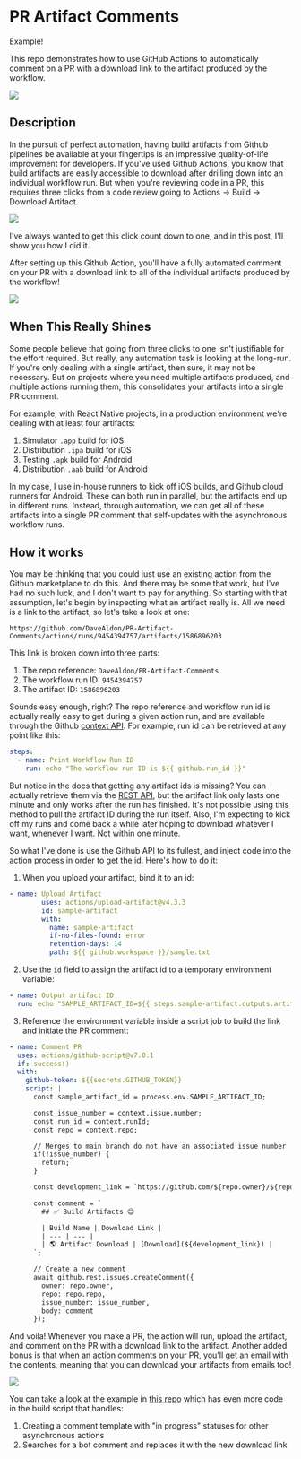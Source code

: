 # PR Artifact Comments

Example!

This repo demonstrates how to use GitHub Actions to automatically comment on a PR with a download link to the artifact produced by the workflow.

![](/assets/banner.png)

## Description

In the pursuit of perfect automation, having build artifacts from Github pipelines be available at your fingertips is an impressive quality-of-life improvement for developers. If you've used Github Actions, you know that build artifacts are easily accessible to download after drilling down into an individual workflow run. But when you're reviewing code in a PR, this requires three clicks from a code review going to Actions -> Build -> Download Artifact.

![](/assets/actions.png)


I've always wanted to get this click count down to one, and in this post, I'll show you how I did it.

After setting up this Github Action, you'll have a fully automated comment on your PR with a download link to all of the individual artifacts produced by the workflow!

![](/assets/comment.png)

## When This Really Shines

Some people believe that going from three clicks to one isn't justifiable for the effort required. But really, any automation task is looking at the long-run. If you're only dealing with a single artifact, then sure, it may not be necessary. But on projects where you need multiple artifacts produced, and multiple actions running them, this consolidates your artifacts into a single PR comment.

For example, with React Native projects, in a production environment we're dealing with at least four artifacts:

1. Simulator `.app` build for iOS
2. Distribution `.ipa` build for iOS
3. Testing `.apk` build for Android
4. Distribution `.aab` build for Android

In my case, I use in-house runners to kick off iOS builds, and Github cloud runners for Android. These can both run in parallel, but the artifacts end up in different runs. Instead, through automation, we can get all of these artifacts into a single PR comment that self-updates with the asynchronous workflow runs.

## How it works

You may be thinking that you could just use an existing action from the Github marketplace to do this. And there may be some that work, but I've had no such luck, and I don't want to pay for anything. So starting with that assumption, let's begin by inspecting what an artifact really is. All we need is a link to the artifact, so let's take a look at one:

`https://github.com/DaveAldon/PR-Artifact-Comments/actions/runs/9454394757/artifacts/1586896203`

This link is broken down into three parts:

1. The repo reference: `DaveAldon/PR-Artifact-Comments`
2. The workflow run ID: `9454394757`
3. The artifact ID: `1586896203`

Sounds easy enough, right? The repo reference and workflow run id is actually really easy to get during a given action run, and are available through the Github [context API](https://docs.github.com/en/actions/learn-github-actions/contexts). For example, run id can be retrieved at any point like this:

```yaml
steps:
  - name: Print Workflow Run ID
    run: echo "The workflow run ID is ${{ github.run_id }}"
```

But notice in the docs that getting any artifact ids is missing? You can actually retrieve them via the [REST API](https://docs.github.com/en/rest/actions/artifacts?apiVersion=2022-11-28), but the artifact link only lasts one minute and only works after the run has finished. It's not possible using this method to pull the artifact ID during the run itself. Also, I'm expecting to kick off my runs and come back a while later hoping to download whatever I want, whenever I want. Not within one minute.

So what I've done is use the Github API to its fullest, and inject code into the action process in order to get the id. Here's how to do it:

1. When you upload your artifact, bind it to an id:

```yaml
- name: Upload Artifact
        uses: actions/upload-artifact@v4.3.3
        id: sample-artifact
        with:
          name: sample-artifact
          if-no-files-found: error
          retention-days: 14
          path: ${{ github.workspace }}/sample.txt
```

2. Use the `id` field to assign the artifact id to a temporary environment variable:

```yaml
- name: Output artifact ID
  run: echo "SAMPLE_ARTIFACT_ID=${{ steps.sample-artifact.outputs.artifact-id }}" >> $GITHUB_ENV
```

3. Reference the environment variable inside a script job to build the link and initiate the PR comment:

```yaml
- name: Comment PR
  uses: actions/github-script@v7.0.1
  if: success()
  with:
    github-token: ${{secrets.GITHUB_TOKEN}}
    script: |
      const sample_artifact_id = process.env.SAMPLE_ARTIFACT_ID;

      const issue_number = context.issue.number;
      const run_id = context.runId;
      const repo = context.repo;

      // Merges to main branch do not have an associated issue number
      if(!issue_number) {
        return;
      }

      const development_link = `https://github.com/${repo.owner}/${repo.repo}/actions/runs/${run_id}/artifacts/${sample_artifact_id}`

      const comment = `
        ## ✅ Build Artifacts 😍

        | Build Name | Download Link |
        | --- | --- |
        | 🌎 Artifact Download | [Download](${development_link}) |
      `;

      // Create a new comment
      await github.rest.issues.createComment({
        owner: repo.owner,
        repo: repo.repo,
        issue_number: issue_number,
        body: comment
      });
```

And voila! Whenever you make a PR, the action will run, upload the artifact, and comment on the PR with a download link to the artifact. Another added bonus is that when an action comments on your PR, you'll get an email with the contents, meaning that you can download your artifacts from emails too!

![](/assets/email.png)

You can take a look at the example in [this repo](https://github.com/DaveAldon/PR-Artifact-Comments) which has even more code in the build script that handles:

1. Creating a comment template with "in progress" statuses for other asynchronous actions
2. Searches for a bot comment and replaces it with the new download link
